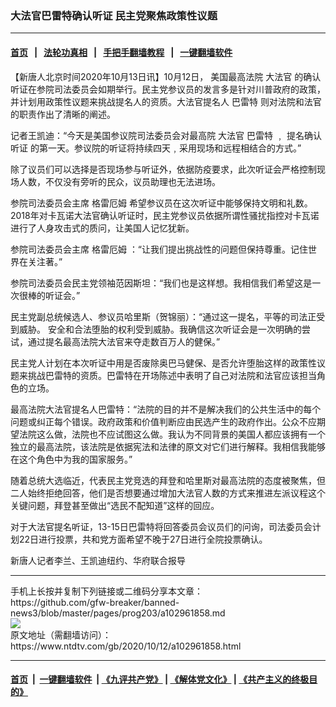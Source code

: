 ### 大法官巴雷特确认听证 民主党聚焦政策性议题
------------------------

#### [首页](https://github.com/gfw-breaker/banned-news3/blob/master/README.md) &nbsp;&nbsp;|&nbsp;&nbsp; [法轮功真相](https://github.com/begood0513/basic/blob/master/README.md)  &nbsp;&nbsp;|&nbsp;&nbsp; [手把手翻墙教程](https://github.com/gfw-breaker/guides/wiki)  &nbsp;&nbsp;|&nbsp;&nbsp; [一键翻墙软件](https://github.com/gfw-breaker/nogfw/blob/master/README.md)  



<div><div class="post_content" itemprop="articleBody">
 <p>
  【新唐人北京时间2020年10月13日讯】10月12日，
  <ok href="https://www.ntdtv.com/gb/美国最高法院.htm">
   美国最高法院
  </ok>
  <ok href="https://www.ntdtv.com/gb/大法官.htm">
   大法官
  </ok>
  的确认听证在参院司法委员会如期举行。民主党参议员的发言多是针对川普政府的政策，并计划用政策性议题来挑战提名人的资质。大法官提名人
  <ok href="https://www.ntdtv.com/gb/巴雷特.htm">
   巴雷特
  </ok>
  则对法院和法官的职责作出了清晰的阐述。
 </p>
 <p>
  记者王凯迪：“今天是美国参议院司法委员会对最高院
  <ok href="https://www.ntdtv.com/gb/大法官.htm">
   大法官
  </ok>
  <ok href="https://www.ntdtv.com/gb/巴雷特.htm">
   巴雷特
  </ok>
  ﹐
  <ok href="https://www.ntdtv.com/gb/提名确认听证.htm">
   提名确认听证
  </ok>
  的第一天。参议院的听证将持续四天﹐采用现场和远程相结合的方式。”
 </p>
 <p>
  除了议员们可以选择是否现场参与听证外，依据防疫要求，此次听证会严格控制现场人数，不仅没有旁听的民众，议员助理也无法进场。
 </p>
 <p>
  参院司法委员会主席
  <ok href="https://www.ntdtv.com/gb/格雷厄姆.htm">
   格雷厄姆
  </ok>
  希望参议员在这次听证中能够保持文明和礼数。2018年对卡瓦诺大法官确认听证时，民主党参议员依据所谓性骚扰指控对卡瓦诺进行了人身攻击式的质问，让美国人记忆犹新。
 </p>
 <p>
  参院司法委员会主席
  <ok href="https://www.ntdtv.com/gb/格雷厄姆.htm">
   格雷厄姆
  </ok>
  ：“让我们提出挑战性的问题但保持尊重。记住世界在关注著。”
 </p>
 <p>
  参院司法委员会民主党领袖范因斯坦：“我们也是这样想。我相信我们希望这是一次很棒的听证会。”
 </p>
 <p>
  民主党副总统候选人、参议员哈里斯（贺锦丽）：“通过这一提名，平等的司法正受到威胁。 安全和合法堕胎的权利受到威胁。我确信这次听证会是一次明确的尝试，通过提名最高法院大法官来夺走数百万人的健保。”
 </p>
 <p>
  民主党人计划在本次听证中用是否废除奥巴马健保、是否允许堕胎这样的政策性议题来挑战巴雷特的资质。巴雷特在开场陈述中表明了自己对法院和法官应该担当角色的立场。
 </p>
 <p>
  最高法院大法官提名人巴雷特：“法院的目的并不是解决我们的公共生活中的每个问题或纠正每个错误。政府政策和价值判断应由民选产生的政府作出。公众不应期望法院这么做，法院也不应试图这么做。我认为不同背景的美国人都应该拥有一个独立的最高法院，该法院是依据宪法和法律的原文对它们进行解释。我相信我能够在这个角色中为我的国家服务。”
 </p>
 <p>
  随着总统大选临近，代表民主党竞选的拜登和哈里斯对最高法院的态度被聚焦，但二人始终拒绝回答，他们是否想要通过增加大法官人数的方式来推进左派议程这个关键问题，拜登甚至做出“选民不配知道”这样的回应。
 </p>
 <p>
  对于大法官提名听证，13-15日巴雷特将回答委员会议员们的问询，司法委员会计划22日进行投票，共和党方面希望不晚于27日进行全院投票确认。
 </p>
 <p>
  新唐人记者李兰、王凯迪纽约、华府联合报导
 </p>
 <div class="single_ad">
 </div>
</div>
</div>
<hr/>
手机上长按并复制下列链接或二维码分享本文章：<br/>
https://github.com/gfw-breaker/banned-news3/blob/master/pages/prog203/a102961858.md <br/>
<a href='https://github.com/gfw-breaker/banned-news3/blob/master/pages/prog203/a102961858.md'><img src='https://github.com/gfw-breaker/banned-news3/blob/master/pages/prog203/a102961858.md.png'/></a> <br/>
原文地址（需翻墙访问）：https://www.ntdtv.com/gb/2020/10/12/a102961858.html


------------------------
#### [首页](https://github.com/gfw-breaker/banned-news3/blob/master/README.md) &nbsp;|&nbsp; [一键翻墙软件](https://github.com/gfw-breaker/nogfw/blob/master/README.md) &nbsp;| [《九评共产党》](https://github.com/gfw-breaker/9ping.md/blob/master/README.md#九评之一评共产党是什么) | [《解体党文化》](https://github.com/gfw-breaker/jtdwh.md/blob/master/README.md) | [《共产主义的终极目的》](https://github.com/gfw-breaker/gczydzjmd.md/blob/master/README.md)


<img src='http://gfw-breaker.win/banned-news3/pages/prog203/a102961858.md' width='0px' height='0px'/>